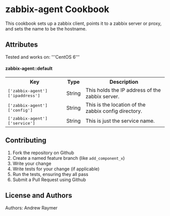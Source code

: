 zabbix-agent Cookbook
=====================
This cookbook sets up a zabbix client, points it to a zabbix server or proxy, 
and sets the name to be the hostname.

Attributes
----------

Tested and works on:
  '''CentOS 6'''
#### zabbix-agent::default
<table>
  <tr>
    <th>Key</th>
    <th>Type</th>
    <th>Description</th>
  </tr>
  <tr>
    <td><tt>['zabbix-agent']['ipaddress']</tt></td>
    <td>String</td>
    <td>This holds the IP address of the zabbix server.</td>
  </tr>
  <tr>
    <td><tt>['zabbix-agent']['config']</tt></td>
    <td>String</td>
    <td>This is the location of the zabbix config directory.</td>
  </tr>
  <tr>
    <td><tt>['zabbix-agent']['service']</tt></td>
    <td>String</td>
    <td>This is just the service name.</td>
  </tr>
</table>

Contributing
------------
1. Fork the repository on Github
2. Create a named feature branch (like `add_component_x`)
3. Write your change
4. Write tests for your change (if applicable)
5. Run the tests, ensuring they all pass
6. Submit a Pull Request using Github

License and Authors
-------------------
Authors: Andrew Raymer 
